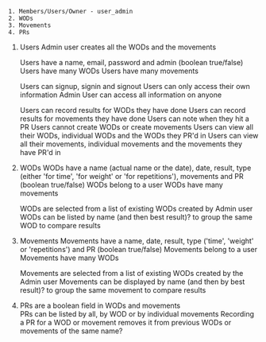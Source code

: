 
	1. Members/Users/Owner - user_admin
	2. WODs
	3. Movements
	4. PRs


1. Users
	Admin user creates all the WODs and the movements

	Users have a name, email, password and admin (boolean true/false)
	Users have many WODs
	Users have many movements

	Users can signup, signin and signout
	Users can only access their own information
	Admin User can access all information on anyone

	Users can record results for WODs they have done
	Users can record results for movements they have done 
	Users can note when they hit a PR
	Users cannot create WODs or create movements
	Users can view all their WODs, individual WODs and the WODs they PR'd in
	Users can view all their movements, individual movements and the movements they have PR'd in

2. WODs
	WODs have a name (actual name or the date), date, result, type (either 'for time', 'for weight' or 'for repetitions'), movements and PR (boolean true/false)
	WODs belong to a user
	WODs have many movements

	WODs are selected from a list of existing WODs created by Admin user
	WODs can be listed by name (and then best result)? to group the same WOD to compare results

3. Movements
	Movements have a name, date, result, type ('time', 'weight' or 'repetitions') and PR (boolean true/false)
	Movements belong to a user
	Movements have many WODs

	Movements are selected from a list of existing WODs created by the Admin user
	Movements can be displayed by name (and then by best result)? to group the same movement to compare results

4. PRs are a boolean field in WODs and movements	
	PRs can be listed by all, by WOD or by individual movements
	Recording a PR for a WOD or movement removes it from previous WODs or movements of the same name?

